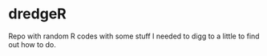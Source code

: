# dredgeR
Repo with random R codes with some stuff I needed to digg to a little to find out how to do.
